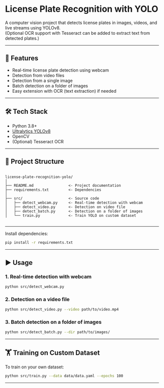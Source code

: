 # License Plate Recognition with YOLO

A computer vision project that detects license plates in images, videos, and live streams using YOLOv8.  
(Optional OCR support with Tesseract can be added to extract text from detected plates.)

---

## 🚀 Features
- Real-time license plate detection using webcam
- Detection from video files
- Detection from a single image
- Batch detection on a folder of images
- Easy extension with OCR (text extraction) if needed

---

## 🛠 Tech Stack
- Python 3.8+
- [Ultralytics YOLOv8](https://github.com/ultralytics/ultralytics)
- OpenCV
- (Optional) Tesseract OCR

---

## 📂 Project Structure
```

license-plate-recognition-yolo/
│
├── README.md                <- Project documentation
├── requirements.txt         <- Dependencies
│
├── src/                     <- Source code
│   ├── detect_webcam.py     <- Real-time detection with webcam
│   ├── detect_video.py      <- Detection on video file
│   ├── detect_batch.py      <- Detection on a folder of images
│   └── train.py             <- Train YOLO on custom dataset


````

---

Install dependencies:

```bash
pip install -r requirements.txt
```


---

## ▶️ Usage

### 1. Real-time detection with webcam

```bash
python src/detect_webcam.py
```

### 2. Detection on a video file

```bash
python src/detect_video.py --video path/to/video.mp4
```


### 3. Batch detection on a folder of images

```bash
python src/detect_batch.py --dir path/to/images/
```

---

## 🏋️ Training on Custom Dataset

To train on your own dataset:

```bash
python src/train.py --data data/data.yaml --epochs 100
```

---
